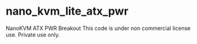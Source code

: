 # nano_kvm_lite_atx_pwr
NanoKVM ATX PWR Breakout
This code is under non commercial license use.
Private use only.
